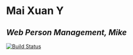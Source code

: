 # Mai Xuan Y
## _Web Person Management, Mike_

[![Build Status](https://travis-ci.org/joemccann/dillinger.svg?branch=master)](https://travis-ci.org/joemccann/dillinger)

